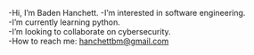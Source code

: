 -Hi, I’m Baden Hanchett. 
-I’m interested in software engineering.  
-I’m currently learning python.  
-I’m looking to collaborate on cybersecurity.  
-How to reach me: hanchettbm@gmail.com

<!---
hanchettbm/hanchettbm is a ✨ special ✨ repository because its `README.md` (this file) appears on your GitHub profile.
You can click the Preview link to take a look at your changes.
--->
